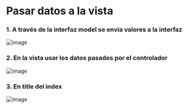 # Pasar datos a la vista

### 1. A través de la interfaz model se envia valores a la interfaz

![image](https://user-images.githubusercontent.com/31961588/218002895-a12821c1-92e2-474f-ba29-f2f3a7106baa.png)


### 2. En la vista usar los datos pasados por el controlador

![image](https://user-images.githubusercontent.com/31961588/218003491-b824d939-227a-49fa-b4d7-5362e96f9824.png)


### 3. En title del index 

![image](https://user-images.githubusercontent.com/31961588/218003652-2395a84d-f142-4810-8c0b-0b97787ef1eb.png)
